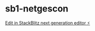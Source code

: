 # sb1-netgescon

[Edit in StackBlitz next generation editor ⚡️](https://stackblitz.com/~/github.com/Pikappa2/sb1-netgescon)